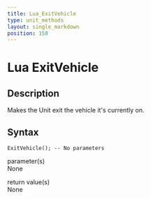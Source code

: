 ```yaml
---
title: Lua_ExitVehicle
type: unit_methods
layout: single_markdown
position: 158
---
```


# Lua ExitVehicle

## Description

Makes the Unit exit the vehicle it's currently on.

## Syntax

```
ExitVehicle(); -- No parameters
```

parameter(s)    
None

return value(s)    
None
